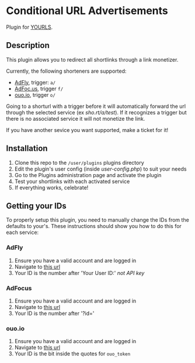 # Conditional URL Advertisements

Plugin for [YOURLS](http://yourls.org). 

## Description
This plugin allows you to redirect all shortlinks through a link monetizer. 

Currently, the following shorteners are supported:
  * [AdFly](https://adf.ly/?id=2777408), trigger: `a/`
  * [AdFoc.us](https://adfoc.us/?refid=287608), trigger `f/`
  * [ouo.io](https://ouo.io/ref/0IqYvHOo), trigger `o/`

Going to a shorturl with a trigger before it will automatically forward the url through the selected service (ex *sho.rt/a/test*). If it recognizes a trigger but there is no associated service it will not monetize the link.

If you have another sevice you want supported, make a ticket for it!

## Installation
1. Clone this repo to the `/user/plugins` plugins directory
2. Edit the plugin's user config (inside *user-config.php*) to suit your needs
3. Go to the Plugins administration page and activate the plugin
4. Test your shortlinks with each activated service
5. If everything works, celebrate!

## Getting your IDs
To properly setup this plugin, you need to manually change the IDs from the defaults to your's. These instructions should show you how to do this for each service:

### AdFly
1. Ensure you have a valid account and are logged in
2. Navigate to [this url](https://adf.ly/publisher/tools#tools-api)
3. Your ID is the number after 'Your User ID:' *not API key*

### AdFocus
1. Ensure you have a valid account and are logged in
2. Navigate to [this url](http://adfoc.us/tools/site-links)
3. Your ID is the number after '?id='

### ouo.io
1. Ensure you have a valid account and are logged in
2. Navigate to [this url](https://ouo.io/manage/tools/full-page-script)
3. Your ID is the bit inside the quotes for `ouo_token`

